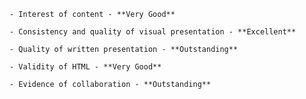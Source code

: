 

    - Interest of content - **Very Good**

    - Consistency and quality of visual presentation - **Excellent**

    - Quality of written presentation - **Outstanding**

    - Validity of HTML - **Very Good**

    - Evidence of collaboration - **Outstanding**
